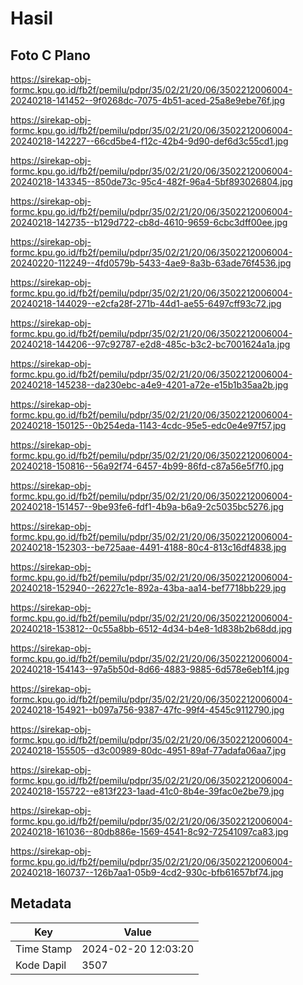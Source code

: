 # Hasil

## Foto C Plano

https://sirekap-obj-formc.kpu.go.id/fb2f/pemilu/pdpr/35/02/21/20/06/3502212006004-20240218-141452--9f0268dc-7075-4b51-aced-25a8e9ebe76f.jpg

https://sirekap-obj-formc.kpu.go.id/fb2f/pemilu/pdpr/35/02/21/20/06/3502212006004-20240218-142227--66cd5be4-f12c-42b4-9d90-def6d3c55cd1.jpg

https://sirekap-obj-formc.kpu.go.id/fb2f/pemilu/pdpr/35/02/21/20/06/3502212006004-20240218-143345--850de73c-95c4-482f-96a4-5bf893026804.jpg

https://sirekap-obj-formc.kpu.go.id/fb2f/pemilu/pdpr/35/02/21/20/06/3502212006004-20240218-142735--b129d722-cb8d-4610-9659-6cbc3dff00ee.jpg

https://sirekap-obj-formc.kpu.go.id/fb2f/pemilu/pdpr/35/02/21/20/06/3502212006004-20240220-112249--4fd0579b-5433-4ae9-8a3b-63ade76f4536.jpg

https://sirekap-obj-formc.kpu.go.id/fb2f/pemilu/pdpr/35/02/21/20/06/3502212006004-20240218-144029--e2cfa28f-271b-44d1-ae55-6497cff93c72.jpg

https://sirekap-obj-formc.kpu.go.id/fb2f/pemilu/pdpr/35/02/21/20/06/3502212006004-20240218-144206--97c92787-e2d8-485c-b3c2-bc7001624a1a.jpg

https://sirekap-obj-formc.kpu.go.id/fb2f/pemilu/pdpr/35/02/21/20/06/3502212006004-20240218-145238--da230ebc-a4e9-4201-a72e-e15b1b35aa2b.jpg

https://sirekap-obj-formc.kpu.go.id/fb2f/pemilu/pdpr/35/02/21/20/06/3502212006004-20240218-150125--0b254eda-1143-4cdc-95e5-edc0e4e97f57.jpg

https://sirekap-obj-formc.kpu.go.id/fb2f/pemilu/pdpr/35/02/21/20/06/3502212006004-20240218-150816--56a92f74-6457-4b99-86fd-c87a56e5f7f0.jpg

https://sirekap-obj-formc.kpu.go.id/fb2f/pemilu/pdpr/35/02/21/20/06/3502212006004-20240218-151457--9be93fe6-fdf1-4b9a-b6a9-2c5035bc5276.jpg

https://sirekap-obj-formc.kpu.go.id/fb2f/pemilu/pdpr/35/02/21/20/06/3502212006004-20240218-152303--be725aae-4491-4188-80c4-813c16df4838.jpg

https://sirekap-obj-formc.kpu.go.id/fb2f/pemilu/pdpr/35/02/21/20/06/3502212006004-20240218-152940--26227c1e-892a-43ba-aa14-bef7718bb229.jpg

https://sirekap-obj-formc.kpu.go.id/fb2f/pemilu/pdpr/35/02/21/20/06/3502212006004-20240218-153812--0c55a8bb-6512-4d34-b4e8-1d838b2b68dd.jpg

https://sirekap-obj-formc.kpu.go.id/fb2f/pemilu/pdpr/35/02/21/20/06/3502212006004-20240218-154143--97a5b50d-8d66-4883-9885-6d578e6eb1f4.jpg

https://sirekap-obj-formc.kpu.go.id/fb2f/pemilu/pdpr/35/02/21/20/06/3502212006004-20240218-154921--b097a756-9387-47fc-99f4-4545c9112790.jpg

https://sirekap-obj-formc.kpu.go.id/fb2f/pemilu/pdpr/35/02/21/20/06/3502212006004-20240218-155505--d3c00989-80dc-4951-89af-77adafa06aa7.jpg

https://sirekap-obj-formc.kpu.go.id/fb2f/pemilu/pdpr/35/02/21/20/06/3502212006004-20240218-155722--e813f223-1aad-41c0-8b4e-39fac0e2be79.jpg

https://sirekap-obj-formc.kpu.go.id/fb2f/pemilu/pdpr/35/02/21/20/06/3502212006004-20240218-161036--80db886e-1569-4541-8c92-72541097ca83.jpg

https://sirekap-obj-formc.kpu.go.id/fb2f/pemilu/pdpr/35/02/21/20/06/3502212006004-20240218-160737--126b7aa1-05b9-4cd2-930c-bfb61657bf74.jpg


## Metadata

| Key        | Value               |
| ---------- | ------------------- |
| Time Stamp | 2024-02-20 12:03:20 |
| Kode Dapil | 3507                |



